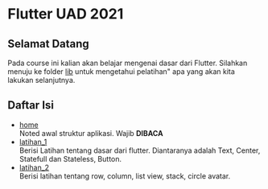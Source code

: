 # Flutter UAD 2021

## Selamat Datang

Pada course ini kalian akan belajar mengenai dasar dari Flutter. Silahkan menuju ke folder [lib](https://github.com/ekomrp177/flutterTIF/tree/Latihan1/lib) untuk mengetahui pelatihan" apa yang akan kita lakukan selanjutnya.

## Daftar Isi

- [home](https://github.com/ekomrp177/flutterTIF/tree/Latihan1/lib)</br>
  Noted awal struktur aplikasi. Wajib **DIBACA**
- [latihan_1](https://github.com/ekomrp177/flutterTIF/tree/Latihan1/lib/latihan_1)</br>
  Berisi Latihan tentang dasar dari flutter. Diantaranya adalah Text, Center, Statefull dan Stateless, Button.
- [latihan_2](https://github.com/ekomrp177/flutterTIF/tree/Latihan1/lib/latihan_2)</br>
  Berisi latihan tentang row, column, list view, stack, circle avatar.

